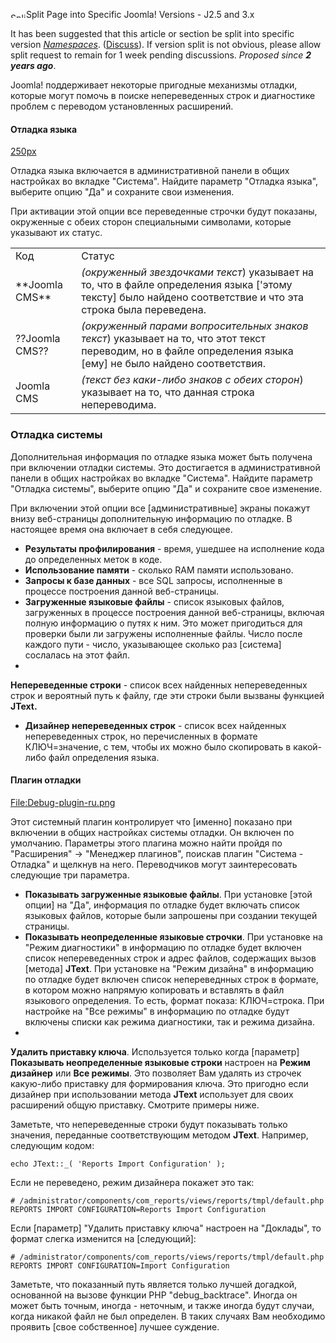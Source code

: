 <!-- Filename: Debugging_a_translation / Display title: Отладка перевода -->

<img
src="https://docs.joomla.org/images/thumb/6/69/Split-icon.png/25px-Split-icon.png"
decoding="async"
srcset="https://docs.joomla.org/images/thumb/6/69/Split-icon.png/38px-Split-icon.png 1.5x, https://docs.joomla.org/images/thumb/6/69/Split-icon.png/50px-Split-icon.png 2x"
data-file-width="200" data-file-height="67" width="25" height="8"
alt="Split-icon.png" />Split Page into Specific Joomla! Versions - J2.5
and 3.x

It has been suggested that this article or section be split into
specific version
*[Namespaces](https://docs.joomla.org/JDOC:Namespaces "JDOC:Namespaces")*.
(<a
href="https://docs.joomla.org/index.php?title=Talk:Debugging_a_translation/ru&amp;action=edit&amp;redlink=1"
class="new"
title="Talk:Debugging a translation/ru (page does not exist)">Discuss</a>).
If version split is not obvious, please allow split request to remain
for 1 week pending discussions. <span class="small">*Proposed since **2
years ago***.</span>

  
Joomla! поддерживает некоторые пригодные механизмы отладки, которые
могут помочь в поиске непереведенных строк и диагностике проблем с
переводом установленных расширений.

#### Отладка языка

<a
href="https://docs.joomla.org/index.php?title=Special:Upload&amp;wpDestFile=Global-config-language-debug-ru.png"
class="new" title="File:Global-config-language-debug-ru.png">250px</a>

Отладка языка включается в административной панели в общих настройках во
вкладке "Система". Найдите параметр "Отладка языка", выберите опцию "Да"
и сохраните свои изменения.

При активации этой опции все переведенные строчки будут показаны,
окруженные с обеих сторон специальными символами, которые указывают их
статус.

|                    |                                                                                                                                                                 |
|--------------------|-----------------------------------------------------------------------------------------------------------------------------------------------------------------|
| Код                | Статус                                                                                                                                                          |
| \*\*Joomla CMS\*\* | *(окруженный звездочками текст*) указывает на то, что в файле определения языка \['этому тексту\] было найдено соответствие и что эта строка была переведена.   |
| ??Joomla CMS??     | *(окруженный парами вопросительных знаков текст*) указывает на то, что этот текст переводим, но в файле определения языка \[ему\] не было найдено соответствия. |
| Joomla CMS         | *(текст без каки-либо знаков с обеих сторон*) указывает на то, что данная строка непереводима.                                                                  |

### Отладка системы

Дополнительная информация по отладке языка может быть получена при
включении отладки системы. Это достигается в административной панели в
общих настройках во вкладке "Система". Найдите параметр "Отладка
системы", выберите опцию "Да" и сохраните свое изменение.

При включении этой опции все \[административные\] экраны покажут внизу
веб-страницы дополнительную информацию по отладке. В настоящее время она
включает в себя следующее.

- **Результаты профилирования** - время, ушедшее на исполнение кода до
  определенных меток в коде.
- **Использование памяти** - сколько RAM памяти использовано.
- **Запросы к базе данных** - все SQL запросы, исполненные в процессе
  построения данной веб-страницы.
- **Загруженные языковые файлы** - список языковых файлов, загруженных в
  процессе построения данной веб-страницы, включая полную информацию о
  путях к ним. Это может пригодиться для проверки были ли загружены
  исполненные файлы. Число после каждого пути - число, указывающее
  сколько раз \[система\] сослалась на этот файл.
- 

**Непереведенные строки** - список всех найденных непереведенных строк и
вероятный путь к файлу, где эти строки были вызваны функцией **JText.**

- **Дизайнер непереведенных строк** - список всех найденных
  непереведенных строк, но перечисленных в формате КЛЮЧ=значение, с тем,
  чтобы их можно было скопировать в какой-либо файл определения языка.

#### Плагин отладки

<a
href="https://docs.joomla.org/index.php?title=Special:Upload&amp;wpDestFile=Debug-plugin-ru.png"
class="new"
title="File:Debug-plugin-ru.png">File:Debug-plugin-ru.png</a>

Этот системный плагин контролирует что \[именно\] показано при включении
в общих настройках системы отладки. Он включен по умолчанию. Параметры
этого плагина можно найти пройдя по "Расширения" -\> "Менеджер
плагинов", поискав плагин "Система - Отладка" и щелкнув на него.
Переводчиков могут заинтересовать следующие три параметра.

- **Показывать загруженные языковые файлы**. При установке \[этой
  опции\] на "Да", информация по отладке будет включать список языковых
  файлов, которые были запрошены при создании текущей страницы.
- **Показывать неопределенные языковые строчки**. При установке на
  "Режим диагностики" в информацию по отладке будет включен список
  непереведенных строк и адрес файлов, содержащих вызов \[метода\]
  **JText**. При установке на "Режим дизайна" в информацию по отладке
  будет включен список непереведнных строк в формате, в котором можно
  напрямую копировать и вставлять в файл языкового определения. То есть,
  формат показа: КЛЮЧ=строка. При настройке на "Все режимы" в информацию
  по отладке будут включены списки как режима диагностики, так и режима
  дизайна.
- 

**Удалить приставку ключа**. Используется только когда \[параметр\]
**Показывать неопределенные языковые строки** настроен на **Режим
дизайнер** или **Все режимы**. Это позволяет Вам удалять из строчек
какую-либо приставку для формирования ключа. Это пригодно если дизайнер
при использовании метода **JText** использует для своих расширений общую
приставку. Смотрите примеры ниже.

Заметьте, что непереведенные строки будут показывать только значения,
переданные соответствующим методом **JText**. Например, следующим кодом:

    echo JText::_( 'Reports Import Configuration' );

Если не переведено, режим дизайнера покажет это так:

    # /administrator/components/com_reports/views/reports/tmpl/default.php
    REPORTS IMPORT CONFIGURATION=Reports Import Configuration

Если \[параметр\] "Удалить приставку ключа" настроен на "Доклады", то
формат слегка изменится на \[следующий\]:

    # /administrator/components/com_reports/views/reports/tmpl/default.php
    REPORTS IMPORT CONFIGURATION=Import Configuration

Заметьте, что показанный путь является только лучшей догадкой,
основанной на вызове функции РНР "debug_backtrace". Иногда он может быть
точным, иногда - неточным, и также иногда будут случаи, когда никакой
файл не был определен. В таких случаях Вам необходимо проявить \[свое
собственное\] лучшее суждение.

